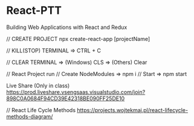 # React-PTT
Building Web Applications with React and Redux

// CREATE PROJECT
 npx create-react-app [projectName]

// KILL(STOP) TERMINAL => CTRL + C

// CLEAR TERMINAL => (Windows) CLS => (Others) Clear

// React Project run 
// Create NodeModules  => npm i
// Start => npm start

Live Share (Only in class) https://prod.liveshare.vsengsaas.visualstudio.com/join?898C0A0684F94CD39E42318BE090FF25DE10

// React Life Cycle Methods
https://projects.wojtekmaj.pl/react-lifecycle-methods-diagram/